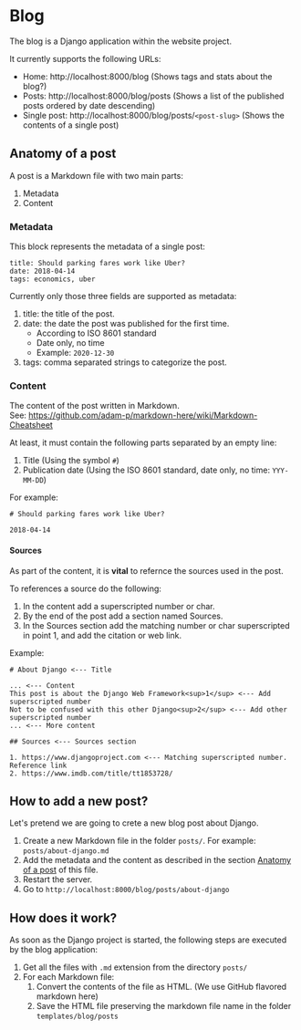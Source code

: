 # Blog

The blog is a Django application within the website project.

It currently supports the following URLs:

* Home: http://localhost:8000/blog (Shows tags and stats about the blog?)
* Posts: http://localhost:8000/blog/posts (Shows a list of the published posts ordered by date descending)
* Single post: http://localhost:8000/blog/posts/`<post-slug>` (Shows the contents of a single post)

## Anatomy of a post

A post is a Markdown file with two main parts:

1. Metadata
1. Content

### Metadata

This block represents the metadata of a single post:
```
title: Should parking fares work like Uber?
date: 2018-04-14 
tags: economics, uber
```

Currently only those three fields are supported as metadata:
1. title: the title of the post.
1. date: the date the post was published for the first time.
    * According to ISO 8601 standard
    * Date only, no time
    * Example: `2020-12-30`
1. tags: comma separated strings to categorize the post.

### Content

The content of the post written in Markdown.<br>
See: https://github.com/adam-p/markdown-here/wiki/Markdown-Cheatsheet

At least, it must contain the following parts separated by an empty line:

1. Title (Using the symbol `#`)
2. Publication date (Using the ISO 8601 standard, date only, no time: `YYY-MM-DD`)

For example:

```
# Should parking fares work like Uber?

2018-04-14
```

#### Sources

As part of the content, it is **vital** to refernce the sources used in the post.

To references a source do the following:

1. In the content add a superscripted number or char.
1. By the end of the post add a section named Sources.
1. In the Sources section add the matching number or char superscripted in point 1, and add the citation or web link.

Example:

```
# About Django <--- Title

... <--- Content
This post is about the Django Web Framework<sup>1</sup> <--- Add superscripted number
Not to be confused with this other Django<sup>2</sup> <--- Add other superscripted number
... <--- More content

## Sources <--- Sources section

1. https://www.djangoproject.com <--- Matching superscripted number. Reference link
2. https://www.imdb.com/title/tt1853728/
```

## How to add a new post?

Let's pretend we are going to crete a new blog post about Django.

1. Create a new Markdown file in the folder `posts/`. For example: `posts/about-django.md`
1. Add the metadata and the content as described in the section [Anatomy of a post](#anatomy-of-a-post) of this file.
1. Restart the server.
1. Go to `http://localhost:8000/blog/posts/about-django`

## How does it work?

As soon as the Django project is started, the following steps are executed by the blog application:

1. Get all the files with `.md` extension from the directory `posts/`
1. For each Markdown file:
    1. Convert the contents of the file as HTML. (We use GitHub flavored markdown here)
    1. Save the HTML file preserving the markdown file name in the folder `templates/blog/posts`
